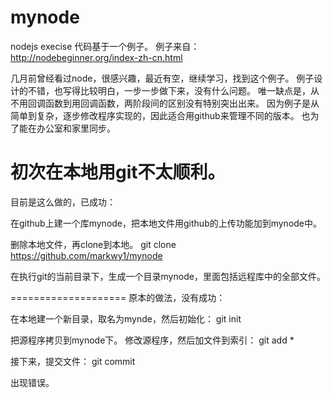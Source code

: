 # mynode
nodejs execise
代码基于一个例子。
例子来自：http://nodebeginner.org/index-zh-cn.html

几月前曾经看过node，很感兴趣，最近有空，继续学习，找到这个例子。
例子设计的不错，也写得比较明白，一步一步做下来，没有什么问题。
唯一缺点是，从不用回调函数到用回调函数，两阶段间的区别没有特别突出出来。
因为例子是从简单到复杂，逐步修改程序实现的，因此适合用github来管理不同的版本。
也为了能在办公室和家里同步。

初次在本地用git不太顺利。
====================
目前是这么做的，已成功：

在github上建一个库mynode，把本地文件用github的上传功能加到mynode中。

删除本地文件，再clone到本地。
git clone https://github.com/markwy1/mynode

在执行git的当前目录下，生成一个目录mynode，里面包括远程库中的全部文件。

====================
原本的做法，没有成功：

在本地建一个新目录，取名为mynde，然后初始化：
git init

把源程序拷贝到mynode下。
修改源程序，然后加文件到索引：
git add *

接下来，提交文件：
git commit

出现错误。
